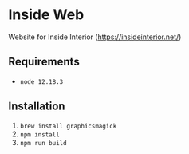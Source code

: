 # Inside Web

Website for Inside Interior (https://insideinterior.net/)

## Requirements

- `node 12.18.3`

## Installation

1. `brew install graphicsmagick`
2. `npm install`
3. `npm run build`
